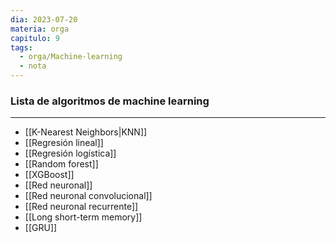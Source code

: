 ```yaml
---
dia: 2023-07-20
materia: orga
capitulo: 9
tags:
  - orga/Machine-learning
  - nota
---
```

### Lista de algoritmos de machine learning
---
* [[K-Nearest Neighbors|KNN]]
* [[Regresión lineal]]
* [[Regresión logística]]
* [[Random forest]]
* [[XGBoost]]
* [[Red neuronal]]
* [[Red neuronal convolucional]]
* [[Red neuronal recurrente]]
* [[Long short-term memory]]
* [[GRU]]